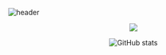 ![header](https://capsule-render.vercel.app/api?type=waving&color=0:f6a6a6,100:da96e8&height=300&section=header&text=For%20Better%20Jeong&fontSize=55&animation=fadeIn&fontColor=212121)

<div align="center">

<a href="https://betterjeong.github.io/" target="_blank"><img src="https://img.shields.io/badge/Blog-ffffff?style=flat-square&logo=GitHub%20Pages&logoColor=white"></a>

![GitHub stats](https://github-readme-stats.vercel.app/api?username=BetterJeong&show_icons=true&theme=radical)
</div>